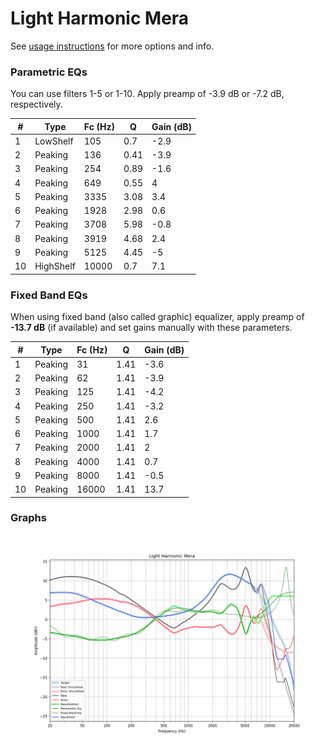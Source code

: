 # Light Harmonic Mera
See [usage instructions](https://github.com/jaakkopasanen/AutoEq#usage) for more options and info.

### Parametric EQs
You can use filters 1-5 or 1-10. Apply preamp of -3.9 dB or -7.2 dB, respectively.

|   # | Type      |   Fc (Hz) |    Q |   Gain (dB) |
|-----|-----------|-----------|------|-------------|
|   1 | LowShelf  |       105 | 0.7  |        -2.9 |
|   2 | Peaking   |       136 | 0.41 |        -3.9 |
|   3 | Peaking   |       254 | 0.89 |        -1.6 |
|   4 | Peaking   |       649 | 0.55 |         4   |
|   5 | Peaking   |      3335 | 3.08 |         3.4 |
|   6 | Peaking   |      1928 | 2.98 |         0.6 |
|   7 | Peaking   |      3708 | 5.98 |        -0.8 |
|   8 | Peaking   |      3919 | 4.68 |         2.4 |
|   9 | Peaking   |      5125 | 4.45 |        -5   |
|  10 | HighShelf |     10000 | 0.7  |         7.1 |

### Fixed Band EQs
When using fixed band (also called graphic) equalizer, apply preamp of **-13.7 dB** (if available) and set gains manually with these parameters.

|   # | Type    |   Fc (Hz) |    Q |   Gain (dB) |
|-----|---------|-----------|------|-------------|
|   1 | Peaking |        31 | 1.41 |        -3.6 |
|   2 | Peaking |        62 | 1.41 |        -3.9 |
|   3 | Peaking |       125 | 1.41 |        -4.2 |
|   4 | Peaking |       250 | 1.41 |        -3.2 |
|   5 | Peaking |       500 | 1.41 |         2.6 |
|   6 | Peaking |      1000 | 1.41 |         1.7 |
|   7 | Peaking |      2000 | 1.41 |         2   |
|   8 | Peaking |      4000 | 1.41 |         0.7 |
|   9 | Peaking |      8000 | 1.41 |        -0.5 |
|  10 | Peaking |     16000 | 1.41 |        13.7 |

### Graphs
![](./Light%20Harmonic%20Mera.png)
